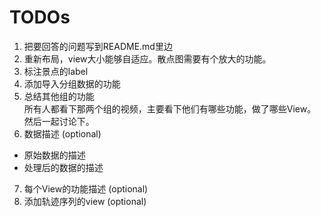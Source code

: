 
# TODOs

1. 把要回答的问题写到README.md里边  
2. 重新布局，view大小能够自适应。散点图需要有个放大的功能。  
3. 标注景点的label  
4. 添加导入分组数据的功能  
5. 总结其他组的功能  
  所有人都看下那两个组的视频，主要看下他们有哪些功能，做了哪些View。然后一起讨论下。  
6. 数据描述 (optional)  
  - 原始数据的描述  
  - 处理后的数据的描述  
7. 每个View的功能描述 (optional)  
8. 添加轨迹序列的view (optional)  
